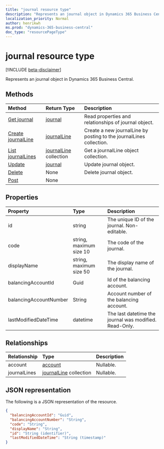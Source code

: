 ```yaml
---
title: "journal resource type"
description: "Represents an journal object in Dynamics 365 Business Central."
localization_priority: Normal
author: henrikwh
ms.prod: "dynamics-365-business-central"
doc_type: "resourcePageType"
---
```


# journal resource type

[!INCLUDE [beta-disclaimer](../../includes/beta-disclaimer.md)]

Represents an journal object in Dynamics 365 Business Central.

## Methods

| Method       | Return Type | Description |
|:-------------|:------------|:------------|
| [Get journal](../api/dynamics-journal-get.md) | [journal](dynamics-journal.md) | Read properties and relationships of journal object. |
| [Create journalLine](../api/dynamics-journal-post-journallines.md) | [journalLine](dynamics-journalline.md) | Create a new journalLine by posting to the journalLines collection. |
| [List journalLines](../api/dynamics-journal-list-journallines.md) | [journalLine](dynamics-journalline.md) collection | Get a journalLine object collection. |
| [Update](../api/dynamics-journal-update.md) | [journal](dynamics-journal.md) | Update journal object. |
| [Delete](../api/dynamics-journal-delete.md) | None | Delete journal object. |
|[Post](../api/dynamics-journal-post.md)|None||

## Properties

| Property     | Type        | Description |
|:-------------|:------------|:------------|
|id                  |string                 |The unique ID of the journal. Non-editable.           |
|code                |string, maximum size 10| The code of the journal.                             |
|displayName         |string, maximum size 50| The display name of the journal.                     |
|balancingAccountId|Guid|Id of the balancing account.                                               |
|balancingAccountNumber|String|Account number of the balancing account.                             |
|lastModifiedDateTime|datetime               |The last datetime the journal was modified. Read-Only.|


## Relationships

| Relationship | Type        | Description |
|:-------------|:------------|:------------|
|account|[account](dynamics-account.md)| Nullable.|
|journalLines|[journalLine](dynamics-journalline.md) collection| Nullable.|

## JSON representation

The following is a JSON representation of the resource.

<!-- {
  "blockType": "resource",
  "optionalProperties": [

  ],
  "@odata.type": "microsoft.graph.journal",
  "baseType": "",
  "keyProperty": "id"
}-->

```json
{
  "balancingAccountId": "Guid",
  "balancingAccountNumber": "String",
  "code": "String",
  "displayName": "String",
  "id": "String (identifier)",
  "lastModifiedDateTime": "String (timestamp)"
}
```

<!-- uuid: 16cd6b66-4b1a-43a1-adaf-3a886856ed98
2019-02-04 14:57:30 UTC -->
<!-- {
  "type": "#page.annotation",
  "description": "journal resource",
  "keywords": "",
  "section": "documentation",
  "tocPath": ""
}-->